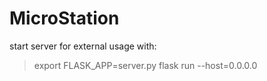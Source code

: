 # MicroStation

start server for external usage with:
> export FLASK_APP=server.py
> flask run --host=0.0.0.0